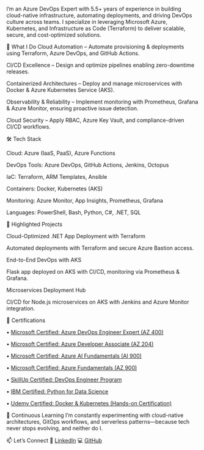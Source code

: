 I’m an Azure DevOps Expert with 5.5+ years of experience in building cloud-native infrastructure, automating deployments, and driving DevOps culture across teams. I specialize in leveraging Microsoft Azure, Kubernetes, and Infrastructure as Code (Terraform) to deliver scalable, secure, and cost-optimized solutions.

🚀 What I Do
Cloud Automation – Automate provisioning & deployments using Terraform, Azure DevOps, and GitHub Actions.

CI/CD Excellence – Design and optimize pipelines enabling zero-downtime releases.

Containerized Architectures – Deploy and manage microservices with Docker & Azure Kubernetes Service (AKS).

Observability & Reliability – Implement monitoring with Prometheus, Grafana & Azure Monitor, ensuring proactive issue detection.

Cloud Security – Apply RBAC, Azure Key Vault, and compliance-driven CI/CD workflows.

🛠 Tech Stack

Cloud: Azure (IaaS, PaaS), Azure Functions

DevOps Tools: Azure DevOps, GitHub Actions, Jenkins, Octopus

IaC: Terraform, ARM Templates, Ansible

Containers: Docker, Kubernetes (AKS)

Monitoring: Azure Monitor, App Insights, Prometheus, Grafana

Languages: PowerShell, Bash, Python, C#, .NET, SQL

🌟 Highlighted Projects

Cloud-Optimized .NET App Deployment with Terraform

Automated deployments with Terraform and secure Azure Bastion access.

End-to-End DevOps with AKS

Flask app deployed on AKS with CI/CD, monitoring via Prometheus & Grafana.

Microservices Deployment Hub

CI/CD for Node.js microservices on AKS with Jenkins and Azure Monitor integration.

🏅 Certifications

•	[Microsoft Certified: Azure DevOps Engineer Expert (AZ 400)](https://learn.microsoft.com/en-us/users/satyabrataswain-2565/credentials/certification/devops-engineer?tab=credentials-tab)

•	[Microsoft Certified: Azure Developer Associate (AZ 204)](https://learn.microsoft.com/en-us/users/satyabrataswain-2565/credentials/certification/azure-developer?tab=credentials-tab)

•	[Microsoft Certified: Azure AI Fundamentals (AI 900)](https://learn.microsoft.com/en-us/users/satyabrataswain-2565/credentials/certification/azure-developer?tab=credentials-tab)

•	[Microsoft Certified: Azure Fundamentals (AZ 900)](https://learn.microsoft.com/en-us/users/satyabrataswain-2565/credentials/certification/azure-developer?tab=credentials-tab)

•	[SkillUp Certified: DevOps Engineer Program](https://courses-in.skillup.online/programcertificates/fd3d49edd3f244e5b5318e9901686119)

•	[IBM Certified: Python for Data Science](https://courses.myclass.skillup.online/certificates/1337d72ac48d4d7aa16e44f7fe5b8d5d)

•	[Udemy Certified: Docker & Kubernetes (Hands-on Certification)]()


🌱 Continuous Learning
I’m constantly experimenting with cloud-native architectures, GitOps workflows, and serverless patterns—because tech never stops evolving, and neither do I.

📫 Let’s Connect
💼 [LinkedIn](https://www.linkedin.com/in/satyabrataswain480/)
💻 [GitHub](https://github.com/Satyabrataswain480/Satyabrataswain480)

